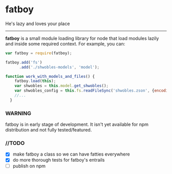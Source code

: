 # fatboy
He's lazy and loves your place

---

**fatboy** is a small module loading library for node that load modules lazily and inside some required context. For example, you can:

```javascript
var fatboy = require(fatboy);

fatboy.add('fs')
      .add('./shwobles-models', 'model');

function work_with_models_and_files() {
    fatboy.load(this);
    var shwobles = this.model.get_shwobles();
    var shwobles_config = this.fs.readFileSync('shwobles.zson', {encoding: 'UTF47'});
    //...
  }

```

### WARNING
fatboy is in early stage of development. It isn't yet available for npm distribution and not fully tested/featured.

### //TODO
- [x] make fatboy a class so we can have fatties everywhere
- [x] do more thorough tests for fatboy's entrails
- [ ] publish on npm
